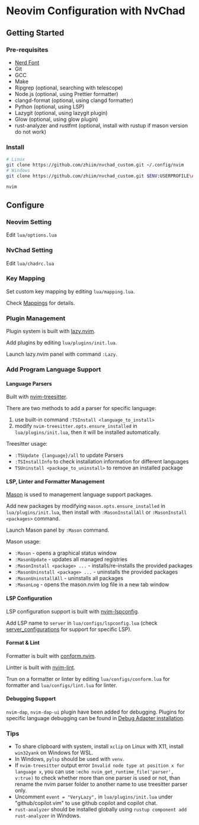 # Neovim Configuration with NvChad

## Getting Started

### Pre-requisites

- [Nerd Font](https://www.nerdfonts.com/)
- Git
- GCC
- Make
- Ripgrep (optional, searching with telescope)
- Node.js (optional, using Prettier formatter)
- clangd-format (optional, using clangd formatter)
- Python (optional, using LSP)
- Lazygit (optional, using lazygit plugin)
- Glow (optional, using glow plugin)
- rust-analyzer and rustfmt (optional, install with rustup if mason version do not work)

### Install

```bash
# Linux
git clone https://github.com/zhiim/nvchad_custom.git ~/.config/nvim
# Windows
git clone https://github.com/zhiim/nvchad_custom.git $ENV:USERPROFILE\AppData\Local\nvim

nvim
```

## Configure

### Neovim Setting

Edit `lua/options.lua`

### NvChad Setting

Edit `lua/chadrc.lua`

### Key Mapping

Set custom key mapping by editing `lua/mapping.lua`.

Check [Mappings](https://nvchad.com/docs/config/mappings) for details.

### Plugin Management

Plugin system is built with [lazy.nvim](https://github.com/folke/lazy.nvim).

Add plugins by editing `lua/plugins/init.lua`.

Launch lazy.nvim panel with command `:Lazy`.

### Add Program Language Support

#### Language Parsers

Built with [nvim-treesitter](https://github.com/nvim-treesitter/nvim-treesitter).

There are two methods to add a parser for specific language:

1. use built-in command `:TSInstall <language_to_install>`
2. modify `nvim-treesitter.opts.ensure_installed` in `lua/plugins/init.lua`, then it will be installed automatically.

Treesitter usage:

- `:TSUpdate {language}/all` to update Parsers
- `:TSInstallInfo` to check installation information for different languages
- `TSUninstall <package_to_uninstall>` to remove an installed package

#### LSP, Linter and Formatter Management

[Mason](https://github.com/williamboman/mason.nvim) is used to management language support packages.

Add new packages by modifying `mason.opts.ensure_installed` in `lua/plugins/init.lua`, then install with `:MasonInstallAll` or `:MasonInstall <packages>` command.

Launch Mason panel by `:Mason` command.

Mason usage:

- `:Mason` - opens a graphical status window
- `:MasonUpdate` - updates all managed registries
- `:MasonInstall <package> ...` - installs/re-installs the provided packages
- `:MasonUninstall <package> ...` - uninstalls the provided packages
- `:MasonUninstallAll` - uninstalls all packages
- `:MasonLog` - opens the mason.nvim log file in a new tab window

#### LSP Configuration

LSP configuration support is built with [nvim-lspconfig](https://github.com/neovim/nvim-lspconfig).

Add LSP name to `server` in `lua/configs/lspconfig.lua` (check [server_configurations](https://github.com/neovim/nvim-lspconfig/blob/master/doc/server_configurations.md#clangd) for support for specific LSP).

#### Format & Lint

Formatter is built with [conform.nvim](https://github.com/stevearc/conform.nvim).

Lintter is built with [nvim-lint](https://github.com/mfussenegger/nvim-lint).

Trun on a formatter or linter by editing `lua/configs/conform.lua` for formatter and `lua/configs/lint.lua` for linter.

#### Debugging Support

`nvim-dap`, `nvim-dap-ui` plugin have been added for debugging. Plugins for specific language debugging can be found in [Debug Adapter installation](https://github.com/mfussenegger/nvim-dap/wiki/Debug-Adapter-installation).

### Tips

- To share clipboard with system, install `xclip` on Linux with X11, install `win32yank` on Windows for WSL.
- In Windows, `pylsp` should be used with `venv`.
- If `nvim-treesitter` output error `Invalid node type at position x for language x`, you can use `:echo nvim_get_runtime_file('parser', v:true)` to check whether more than one parser is used or not, than rename the nvim parser folder to another name to use treesitter parser only.
- Uncomment `event = "VeryLazy",` in `lua/plugins/init.lua` under "github/copilot.vim" to use github copilot and copilot chat.
- `rust-analyzer` should be installed globally using `rustup component add rust-analyzer` in Windows.
